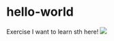 # hello-world
Exercise
I want to learn sth here!
![](https://img.shields.io/github/release/crimx/ext-saladict.svg?label=version)
